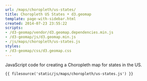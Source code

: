 ```yaml
---
url: /maps/choropleth/us-states/
title: Choropleth US States • d3.geomap
template: page-with-sidebar.html
created: 2014-07-23 23:55:22
scripts:
- /d3-geomap/vendor/d3.geomap.dependencies.min.js
- /d3-geomap/js/d3.geomap.min.js
- /js/maps/choropleth/us-states.js
styles:
- /d3-geomap/css/d3.geomap.css
---
```

JavaScript code for creating a Choropleth map for states in the US.

    {{ filesource('static/js/maps/choropleth/us-states.js') }}

